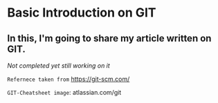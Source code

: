 # Basic Introduction on GIT

## In this, I'm going to share my article written on GIT.

*Not completed yet still working on it*

`Refernece taken from` https://git-scm.com/

`GIT-Cheatsheet image`: atlassian.com/git
